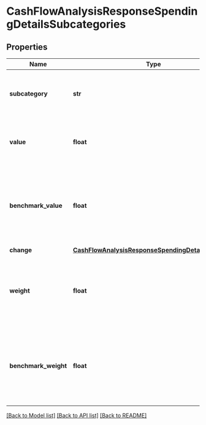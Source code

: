# CashFlowAnalysisResponseSpendingDetailsSubcategories

## Properties
Name | Type | Description | Notes
------------ | ------------- | ------------- | -------------
**subcategory** | **str** | Spending subcategory as defined in the Nucleus transactions | [optional] 
**value** | **float** | Sum of all transactions over the period for the given subcategory | [optional] 
**benchmark_value** | **float** | The proportion of all spending over the benchmark period related to this subcategory | [optional] 
**change** | [**CashFlowAnalysisResponseSpendingDetailsChange1**](CashFlowAnalysisResponseSpendingDetailsChange1.md) |  | [optional] 
**weight** | **float** | The proportion of all spending over the period related to this subcategory | [optional] 
**benchmark_weight** | **float** | The proportion of all spending over the benchmark period related to this subcategory | [optional] 

[[Back to Model list]](../README.md#documentation-for-models) [[Back to API list]](../README.md#documentation-for-api-endpoints) [[Back to README]](../README.md)


